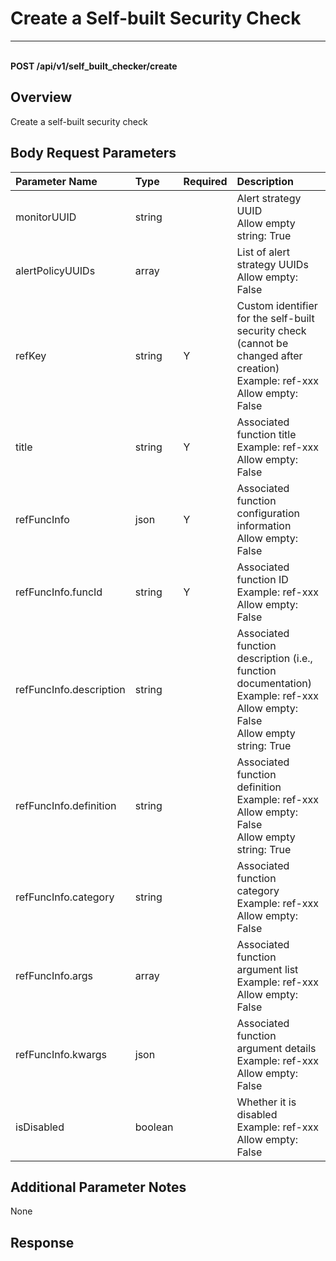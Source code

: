 # Create a Self-built Security Check

---

<br />**POST /api/v1/self_built_checker/create**

## Overview
Create a self-built security check



## Body Request Parameters

| Parameter Name        | Type     | Required   | Description              |
|:-------------------|:-------|:-----|:----------------|
| monitorUUID | string |  | Alert strategy UUID<br>Allow empty string: True <br> |
| alertPolicyUUIDs | array |  | List of alert strategy UUIDs<br>Allow empty: False <br> |
| refKey | string | Y | Custom identifier for the self-built security check (cannot be changed after creation)<br>Example: ref-xxx <br>Allow empty: False <br> |
| title | string | Y | Associated function title<br>Example: ref-xxx <br>Allow empty: False <br> |
| refFuncInfo | json | Y | Associated function configuration information<br>Allow empty: False <br> |
| refFuncInfo.funcId | string | Y | Associated function ID<br>Example: ref-xxx <br>Allow empty: False <br> |
| refFuncInfo.description | string |  | Associated function description (i.e., function documentation)<br>Example: ref-xxx <br>Allow empty: False <br>Allow empty string: True <br> |
| refFuncInfo.definition | string |  | Associated function definition<br>Example: ref-xxx <br>Allow empty: False <br>Allow empty string: True <br> |
| refFuncInfo.category | string |  | Associated function category<br>Example: ref-xxx <br>Allow empty: False <br> |
| refFuncInfo.args | array |  | Associated function argument list<br>Example: ref-xxx <br>Allow empty: False <br> |
| refFuncInfo.kwargs | json |  | Associated function argument details<br>Example: ref-xxx <br>Allow empty: False <br> |
| isDisabled | boolean |  | Whether it is disabled<br>Example: ref-xxx <br>Allow empty: False <br> |

## Additional Parameter Notes

None



## Response
```shell
 
```